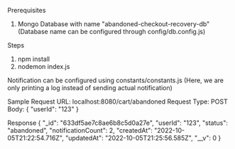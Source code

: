 Prerequisites
1. Mongo Database with name "abandoned-checkout-recovery-db"
(Database name can be configured through config/db.config.js)

Steps
1. npm install
2. nodemon index.js

Notification can be configured using constants/constants.js
(Here, we are only printing a log instead of sending actual notification)

Sample Request
URL: localhost:8080/cart/abandoned
Request Type: POST
Body: {
    "userId": "123"
}

Response
{
    "_id": "633df5ae7c8ae6b8c5d0a27e",
    "userId": "123",
    "status": "abandoned",
    "notificationCount": 2,
    "createdAt": "2022-10-05T21:22:54.716Z",
    "updatedAt": "2022-10-05T21:25:56.585Z",
    "__v": 0
}
